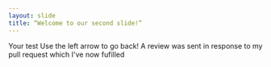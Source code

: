 ```yaml
---
layout: slide
title: “Welcome to our second slide!”
---
```

Your test
Use the left arrow to go back!
A review was sent in response to my pull request which I've now fufilled 
